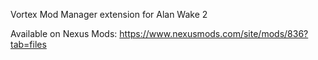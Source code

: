 Vortex Mod Manager extension for Alan Wake 2

Available on Nexus Mods: https://www.nexusmods.com/site/mods/836?tab=files 
